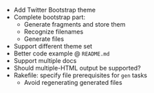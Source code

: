 * Add Twitter Bootstrap theme
* Complete bootstrap part:
  - Generate fragments and store them
  - Recognize filenames
  - Generate files
* Support different theme set
* Better code example @ `README.md`
* Support multiple docs
* Should multiple-HTML output be supported?
* Rakefile: specify file prerequisites for `gen` tasks
  - Avoid regenerating generated files
